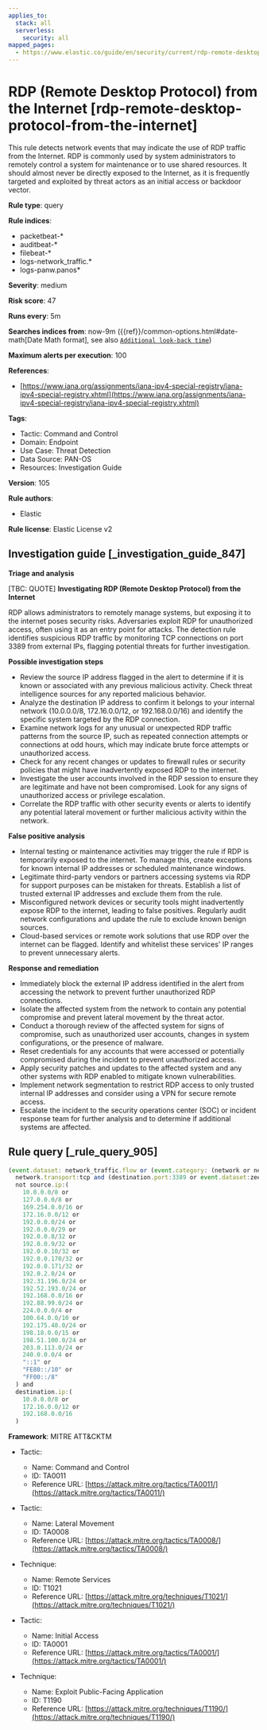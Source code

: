 ```yaml
---
applies_to:
  stack: all
  serverless:
    security: all
mapped_pages:
  - https://www.elastic.co/guide/en/security/current/rdp-remote-desktop-protocol-from-the-internet.html
---
```


# RDP (Remote Desktop Protocol) from the Internet [rdp-remote-desktop-protocol-from-the-internet]

This rule detects network events that may indicate the use of RDP traffic from the Internet. RDP is commonly used by system administrators to remotely control a system for maintenance or to use shared resources. It should almost never be directly exposed to the Internet, as it is frequently targeted and exploited by threat actors as an initial access or backdoor vector.

**Rule type**: query

**Rule indices**:

* packetbeat-*
* auditbeat-*
* filebeat-*
* logs-network_traffic.*
* logs-panw.panos*

**Severity**: medium

**Risk score**: 47

**Runs every**: 5m

**Searches indices from**: now-9m ({{ref}}/common-options.html#date-math[Date Math format], see also [`Additional look-back time`](docs-content://solutions/security/detect-and-alert/create-detection-rule.md#rule-schedule))

**Maximum alerts per execution**: 100

**References**:

* [https://www.iana.org/assignments/iana-ipv4-special-registry/iana-ipv4-special-registry.xhtml](https://www.iana.org/assignments/iana-ipv4-special-registry/iana-ipv4-special-registry.xhtml)

**Tags**:

* Tactic: Command and Control
* Domain: Endpoint
* Use Case: Threat Detection
* Data Source: PAN-OS
* Resources: Investigation Guide

**Version**: 105

**Rule authors**:

* Elastic

**Rule license**: Elastic License v2

## Investigation guide [_investigation_guide_847]

**Triage and analysis**

[TBC: QUOTE]
**Investigating RDP (Remote Desktop Protocol) from the Internet**

RDP allows administrators to remotely manage systems, but exposing it to the internet poses security risks. Adversaries exploit RDP for unauthorized access, often using it as an entry point for attacks. The detection rule identifies suspicious RDP traffic by monitoring TCP connections on port 3389 from external IPs, flagging potential threats for further investigation.

**Possible investigation steps**

* Review the source IP address flagged in the alert to determine if it is known or associated with any previous malicious activity. Check threat intelligence sources for any reported malicious behavior.
* Analyze the destination IP address to confirm it belongs to your internal network (10.0.0.0/8, 172.16.0.0/12, or 192.168.0.0/16) and identify the specific system targeted by the RDP connection.
* Examine network logs for any unusual or unexpected RDP traffic patterns from the source IP, such as repeated connection attempts or connections at odd hours, which may indicate brute force attempts or unauthorized access.
* Check for any recent changes or updates to firewall rules or security policies that might have inadvertently exposed RDP to the internet.
* Investigate the user accounts involved in the RDP session to ensure they are legitimate and have not been compromised. Look for any signs of unauthorized access or privilege escalation.
* Correlate the RDP traffic with other security events or alerts to identify any potential lateral movement or further malicious activity within the network.

**False positive analysis**

* Internal testing or maintenance activities may trigger the rule if RDP is temporarily exposed to the internet. To manage this, create exceptions for known internal IP addresses or scheduled maintenance windows.
* Legitimate third-party vendors or partners accessing systems via RDP for support purposes can be mistaken for threats. Establish a list of trusted external IP addresses and exclude them from the rule.
* Misconfigured network devices or security tools might inadvertently expose RDP to the internet, leading to false positives. Regularly audit network configurations and update the rule to exclude known benign sources.
* Cloud-based services or remote work solutions that use RDP over the internet can be flagged. Identify and whitelist these services' IP ranges to prevent unnecessary alerts.

**Response and remediation**

* Immediately block the external IP address identified in the alert from accessing the network to prevent further unauthorized RDP connections.
* Isolate the affected system from the network to contain any potential compromise and prevent lateral movement by the threat actor.
* Conduct a thorough review of the affected system for signs of compromise, such as unauthorized user accounts, changes in system configurations, or the presence of malware.
* Reset credentials for any accounts that were accessed or potentially compromised during the incident to prevent unauthorized access.
* Apply security patches and updates to the affected system and any other systems with RDP enabled to mitigate known vulnerabilities.
* Implement network segmentation to restrict RDP access to only trusted internal IP addresses and consider using a VPN for secure remote access.
* Escalate the incident to the security operations center (SOC) or incident response team for further analysis and to determine if additional systems are affected.


## Rule query [_rule_query_905]

```js
(event.dataset: network_traffic.flow or (event.category: (network or network_traffic))) and
  network.transport:tcp and (destination.port:3389 or event.dataset:zeek.rdp) and
  not source.ip:(
    10.0.0.0/8 or
    127.0.0.0/8 or
    169.254.0.0/16 or
    172.16.0.0/12 or
    192.0.0.0/24 or
    192.0.0.0/29 or
    192.0.0.8/32 or
    192.0.0.9/32 or
    192.0.0.10/32 or
    192.0.0.170/32 or
    192.0.0.171/32 or
    192.0.2.0/24 or
    192.31.196.0/24 or
    192.52.193.0/24 or
    192.168.0.0/16 or
    192.88.99.0/24 or
    224.0.0.0/4 or
    100.64.0.0/10 or
    192.175.48.0/24 or
    198.18.0.0/15 or
    198.51.100.0/24 or
    203.0.113.0/24 or
    240.0.0.0/4 or
    "::1" or
    "FE80::/10" or
    "FF00::/8"
  ) and
  destination.ip:(
    10.0.0.0/8 or
    172.16.0.0/12 or
    192.168.0.0/16
  )
```

**Framework**: MITRE ATT&CKTM

* Tactic:

    * Name: Command and Control
    * ID: TA0011
    * Reference URL: [https://attack.mitre.org/tactics/TA0011/](https://attack.mitre.org/tactics/TA0011/)

* Tactic:

    * Name: Lateral Movement
    * ID: TA0008
    * Reference URL: [https://attack.mitre.org/tactics/TA0008/](https://attack.mitre.org/tactics/TA0008/)

* Technique:

    * Name: Remote Services
    * ID: T1021
    * Reference URL: [https://attack.mitre.org/techniques/T1021/](https://attack.mitre.org/techniques/T1021/)

* Tactic:

    * Name: Initial Access
    * ID: TA0001
    * Reference URL: [https://attack.mitre.org/tactics/TA0001/](https://attack.mitre.org/tactics/TA0001/)

* Technique:

    * Name: Exploit Public-Facing Application
    * ID: T1190
    * Reference URL: [https://attack.mitre.org/techniques/T1190/](https://attack.mitre.org/techniques/T1190/)



